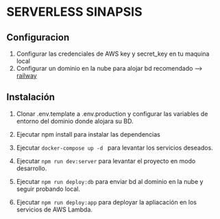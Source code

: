 # SERVERLESS SINAPSIS

## Configuracion

1. Configurar las credenciales de AWS key y secret_key en tu maquina local
2. Configurar un dominio en la nube para alojar bd recomendado -->  [railway](https://railway.app/)

## Instalación
1. Clonar .env.template a .env.production y configurar las variables de entorno del dominio donde alojara su BD.

2. Ejecutar npm install para instalar las dependencias

3. Ejecutar  ```docker-compose up -d ``` para levantar los servicios deseados.

4. Ejecutar ```npm run dev:server```  para levantar el proyecto en modo desarrollo.

5. Ejecutar ```npm run deploy:db```  para enviar bd al dominio en la nube y seguir probando local.

5. Ejecutar ```npm run deploy:app```  para deployar la apliacación en los servicios de AWS Lambda.